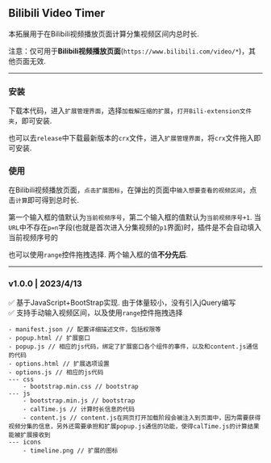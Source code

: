 ## Bilibili Video Timer
本拓展用于在Bilibili视频播放页面计算分集视频区间内总时长.

注意：仅可用于**Bilibili视频播放页面**(`https://www.bilibili.com/video/*`)，其他页面无效.

---
### 安装
下载本代码，进入`扩展管理界面`，选择`加载解压缩的扩展`，`打开Bili-extension文件夹`，即可安装.

也可以去`release`中下载最新版本的`crx`文件，进入`扩展管理界面`，将`crx`文件拖入即可安装.

### 使用
在Bilibili视频播放页面，`点击扩展图标`，在弹出的页面中`输入想要查看的视频区间`，点击`计算`即可得到总时长. 

第一个输入框的值默认为`当前视频序号`，第二个输入框的值默认为`当前视频序号+1`. 当`URL`中不存在`p=n`字段(也就是首次进入分集视频的`p1`界面)时，插件是不会自动填入当前视频序号的

也可以使用`range`控件拖拽选择. 两个输入框的值**不分先后**.

---

### v1.0.0 | 2023/4/13 
✅ 基于JavaScript+BootStrap实现. 由于体量较小，没有引入jQuery编写 <br>
✅ 支持手动输入视频区间，以及使用`range`控件拖拽选择

```
- manifest.json // 配置详细描述文件，包括权限等
- popup.html // 扩展窗口
- popup.js // 相应的js代码，绑定了扩展窗口各个组件的事件，以及和content.js通信的代码
- options.html // 扩展选项设置
- options.js // 相应的js代码
--- css
    - bootstrap.min.css // bootstrap
--- js
    - bootstrap.min.js // bootstrap
    - calTime.js // 计算时长信息的代码
    - content.js // content.js在网页打开加载阶段会被注入到页面中，因为需要获得视频分集的信息，另外还需要承担和扩展popup.js通信的功能，使得calTime.js的计算结果能被扩展接收到
--- icons
    - timeline.png // 扩展的图标
```
